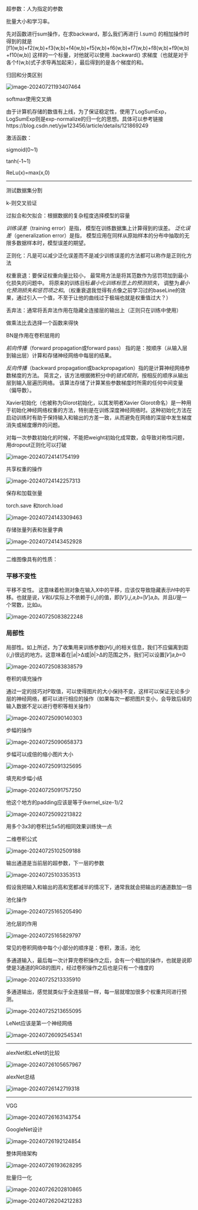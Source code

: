 超参数：人为指定的参数

批量大小和学习率。

先对函数进行sum操作，在求backward，那么我们再进行 l.sum() 的相加操作时得到的就是 [f1(w,b)+f2(w,b)+f3(w,b)+f4(w,b)+f5(w,b)+f6(w,b)+f7(w,b)+f8(w,b)+f9(w,b)+f10(w,b)] 这样的一个标量，对他就可以使用 .backward() 求梯度（也就是对于各个f(w,b)式子求导再加起来），最后得到的是各个梯度的和。



归回和分类区别

![image-20240721193407464](https://fastly.jsdelivr.net/gh/unishuai/PicGoImg@main/EnumDemo202407211934632.png)

softmax使用交叉熵



由于计算机存储的数值有上线，为了保证稳定性，使用了LogSumExp， LogSumExp则是exp-normalize的归一化的思想。具体可以参考链接https://blog.csdn.net/yjw123456/article/details/121869249







激活函数：

sigmoid(0~1)



tanh(-1~1)



ReLu(x)=max(x,0)

---

测试数据集分割

k-则交叉验证



过拟合和欠拟合：根据数据的复杂程度选择模型的容量

*训练误差*（training error）是指， 模型在训练数据集上计算得到的误差。 *泛化误差*（generalization error）是指， 模型应用在同样从原始样本的分布中抽取的无限多数据样本时，模型误差的期望。



正则化：凡是可以减少泛化误差而不是减少训练误差的方法都可以称作是正则化方法



权重衰退：要保证权重向量比较小， 最常用方法是将其范数作为惩罚项加到最小化损失的问题中。 将原来的训练目标*最小化训练标签上的预测损失*， 调整为*最小化预测损失和惩罚项之和*。（权重衰退我觉得有点像之前学习过的baseLine的效果，通过引入一个值，不至于让他的曲线过于极端也就是权重值过大？）

丢弃法：通常将丢弃法作用在隐藏全连接层的输出上（正则只在训练中使用）

做乘法比去选择一个函数来得快



BN是作用在卷积层用的

*前向传播*（forward propagation或forward pass） 指的是：按顺序（从输入层到输出层）计算和存储神经网络中每层的结果。

*反向传播*（backward propagation或backpropagation）指的是计算神经网络参数梯度的方法。 简言之，该方法根据微积分中的*链式规则*，按相反的顺序从输出层到输入层遍历网络。 该算法存储了计算某些参数梯度时所需的任何中间变量（偏导数）。



Xavier初始化（也被称为Glorot初始化，以其发明者Xavier Glorot命名）是一种用于初始化神经网络权重的方法，特别是在训练深度神经网络时。这种初始化方法在启动训练时有助于保持输入和输出的方差一致，从而避免在网络的深层中发生梯度消失或梯度爆炸的问题。





对每一次参数初始化的时候，不能把weight初始化成常数，会导致对称性问题，用dropout正则化可以打破

![image-20240724141754199](https://fastly.jsdelivr.net/gh/unishuai/PicGoImg@main/EnumDemo202407241418276.png)



 共享权重的操作

![image-20240724142257313](https://fastly.jsdelivr.net/gh/unishuai/PicGoImg@main/EnumDemo202407241422402.png)

保存和加载张量

torch.save 和torch.load

![image-20240724143309463](https://fastly.jsdelivr.net/gh/unishuai/PicGoImg@main/EnumDemo202407241433524.png)

存储张量列表和张量字典

![image-20240724143452928](https://fastly.jsdelivr.net/gh/unishuai/PicGoImg@main/EnumDemo202407241434000.png)



---

二维图像具有的性质：

### 平移不变性

平移不变性。 这意味着检测对象在输入𝑋中的平移，应该仅导致隐藏表示𝐻中的平移。也就是说，𝑉和𝑈实际上不依赖于(𝑖,𝑗)的值，即[𝑉]𝑖,𝑗,𝑎,𝑏=[𝑉]𝑎,𝑏。并且𝑈是一个常数，比如𝑢。

![image-20240725083822248](https://fastly.jsdelivr.net/gh/unishuai/PicGoImg@main/EnumDemo202407250838302.png)

### 局部性

局部性。如上所述，为了收集用来训练参数[𝐻]𝑖,𝑗的相关信息，我们不应偏离到距(𝑖,𝑗)很远的地方。这意味着在|𝑎|>Δ或|𝑏|>Δ的范围之外，我们可以设置[𝑉]𝑎,𝑏=0

![image-20240725083838579](https://fastly.jsdelivr.net/gh/unishuai/PicGoImg@main/EnumDemo202407250838614.png)



卷积的填充操作

通过一定的技巧对P取值，可以使得图片的大小保持不变，这样可以保证无论多少层的神经网络，都可以进行相应的操作（如果每次一都把图片变小，会导致后续的输入数据不足以进行卷积等相关操作）

![image-20240725090140303](https://fastly.jsdelivr.net/gh/unishuai/PicGoImg@main/EnumDemo202407250901461.png)

步幅的操作



![image-20240725090658373](https://fastly.jsdelivr.net/gh/unishuai/PicGoImg@main/EnumDemo202407250906581.png)



步幅可以成倍的缩小图片大小

![image-20240725091325695](https://fastly.jsdelivr.net/gh/unishuai/PicGoImg@main/limuStudy202407250913814.png)

填充和步幅小结

![image-20240725091757250](https://fastly.jsdelivr.net/gh/unishuai/PicGoImg@main/limuStudy202407250917409.png)

他这个地方的padding应该是等于(kernel_size-1)/2

![image-20240725092213822](https://fastly.jsdelivr.net/gh/unishuai/PicGoImg@main/limuStudy202407250922937.png)

用多个3x3的卷积比5x5的相同效果训练快一点

二维卷积公式

![image-20240725102509188](https://fastly.jsdelivr.net/gh/unishuai/PicGoImg@main/limuStudy202407251025346.png)

输出通道是当前层的超参数，下一层的参数

![image-20240725103353513](https://fastly.jsdelivr.net/gh/unishuai/PicGoImg@main/limuStudy202407251033636.png)



假设我把输入和输出的高和宽都减半的情况下，通常我就会把输出的通道数加一倍





池化操作

![image-20240725165205490](https://fastly.jsdelivr.net/gh/unishuai/PicGoImg@main/limuStudy202407251659523.png)



池化层的作用

![image-20240725165829797](https://fastly.jsdelivr.net/gh/unishuai/PicGoImg@main/limuStudy202407251659232.png)



常见的卷积网络中每个小部分的顺序是：卷积，激活，池化



多通道输入，最后每一次计算完卷积操作之后，会有一个相加的操作，也就是说即使是3通道的RGB的图片，经过卷积操作之后也是只有一个维度的

![image-20240725213335910](https://fastly.jsdelivr.net/gh/unishuai/PicGoImg@main/limuStudy202407252133987.png)



多通道输出，感觉就类似于全连接层一样，每一层就增加很多个权重共同进行预测。

![image-20240725213655095](https://fastly.jsdelivr.net/gh/unishuai/PicGoImg@main/limuStudy202407252136150.png)



LeNet应该是第一个神经网络

![image-20240726092545341](https://fastly.jsdelivr.net/gh/unishuai/PicGoImg@main/limuStudy202407260925405.png)



---

alexNet和LeNet的比较

![image-20240726105657967](https://fastly.jsdelivr.net/gh/unishuai/PicGoImg@main/limuStudy202407261056158.png)



alexNet总结

![image-20240726142719318](https://fastly.jsdelivr.net/gh/unishuai/PicGoImg@main/limuStudy202407261427553.png)



---

VGG

![image-20240726163143754](https://fastly.jsdelivr.net/gh/unishuai/PicGoImg@main/limuStudy202407261637769.png)



GoogleNet设计

![image-20240726192124854](https://fastly.jsdelivr.net/gh/unishuai/PicGoImg@main/limuStudy202407261921223.png)

整体网络架构

![image-20240726193628295](https://fastly.jsdelivr.net/gh/unishuai/PicGoImg@main/limuStudy202407261936431.png)





批量归一化

![image-20240726202810865](https://fastly.jsdelivr.net/gh/unishuai/PicGoImg@main/limuStudy202407262028034.png)



![image-20240726204212283](https://fastly.jsdelivr.net/gh/unishuai/PicGoImg@main/limuStudy202407262042420.png)